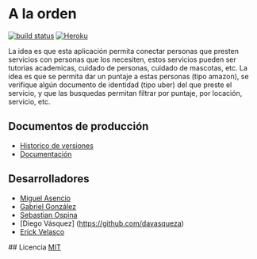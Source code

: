 # A la orden
  [![build status][travis-image]][travis-url]
  [![Heroku][heroku-image]][heroku-url]

La idea es que esta aplicación permita conectar personas que presten servicios con personas que los necesiten, estos servicios pueden ser tutorias academicas, cuidado de personas, cuidado de mascotas, etc. La idea es que se permita dar un puntaje a estas personas (tipo amazon), se verifique algún documento de identidad (tipo uber) del que preste el servicio, y que las busquedas permitan filtrar por puntaje, por locación, servicio, etc.

## Documentos de producción

  - [Historico de versiones](./History.md)
  - [Documentación](./Documentation.md)

## Desarrolladores
  - [Miguel Asencio](https://github.com/maasencioh)
  - [Gabriel González](https://github.com/gggonzalezg)
  - [Sebastian Ospina](https://github.com/sebaxo)
  - [Diego Vásquez] (https://github.com/davasqueza)
  - [Erick Velasco](https://github.com/erickvelasco11)

## Licencia
  [MIT](./LICENSE)

[travis-image]: https://img.shields.io/travis/aLaOrden/a-la-orden.svg?style=flat-square
[travis-url]: https://travis-ci.org/aLaOrden/a-la-orden
[heroku-image]: http://heroku-badge.herokuapp.com/?app=alaorden-rest&style=flat
[heroku-url]: http://alaorden-rest.herokuapp.com/

